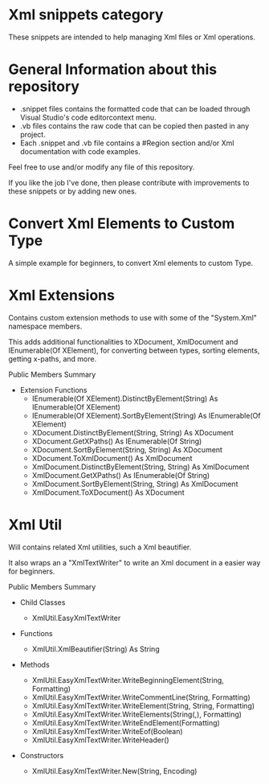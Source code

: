 # Xml snippets category
These snippets are intended to help managing Xml files or Xml operations.

# General Information about this repository
 - .snippet files contains the formatted code that can be loaded through Visual Studio's code editorcontext menu.
 - .vb files contains the raw code that can be copied then pasted in any project.
 - Each .snippet and .vb file contains a #Region section and/or Xml documentation with code examples.
 
Feel free to use and/or modify any file of this repository.

If you like the job I've done, then please contribute with improvements to these snippets or by adding new ones.

# Convert Xml Elements to Custom Type
A simple example for beginners, to convert Xml elements to custom Type.

# Xml Extensions
Contains custom extension methods to use with some of the "System.Xml" namespace members.

This adds additional functionalities to XDocument, XmlDocument and IEnumerable(Of XElement), for converting between types, sorting elements, getting x-paths, and more.

Public Members Summary
 - Extension Functions
   - IEnumerable(Of XElement).DistinctByElement(String) As IEnumerable(Of XElement)
   - IEnumerable(Of XElement).SortByElement(String) As IEnumerable(Of XElement)
   - XDocument.DistinctByElement(String, String) As XDocument
   - XDocument.GetXPaths() As IEnumerable(Of String)
   - XDocument.SortByElement(String, String) As XDocument
   - XDocument.ToXmlDocument() As XmlDocument
   - XmlDocument.DistinctByElement(String, String) As XmlDocument
   - XmlDocument.GetXPaths() As IEnumerable(Of String)
   - XmlDocument.SortByElement(String, String) As XmlDocument
   - XmlDocument.ToXDocument() As XDocument

# Xml Util
Will contains related Xml utilities, such a Xml beautifier.

It also wraps an a "XmlTextWriter" to write an Xml document in a easier way for beginners.

Public Members Summary
 - Child Classes
   - XmlUtil.EasyXmlTextWriter

 - Functions
   - XmlUtil.XmlBeautifier(String) As String

 - Methods
   - XmlUtil.EasyXmlTextWriter.WriteBeginningElement(String, Formatting)
   - XmlUtil.EasyXmlTextWriter.WriteCommentLine(String, Formatting)
   - XmlUtil.EasyXmlTextWriter.WriteElement(String, String, Formatting)
   - XmlUtil.EasyXmlTextWriter.WriteElements(String(,), Formatting)
   - XmlUtil.EasyXmlTextWriter.WriteEndElement(Formatting)
   - XmlUtil.EasyXmlTextWriter.WriteEof(Boolean)
   - XmlUtil.EasyXmlTextWriter.WriteHeader()
   
 - Constructors
   - XmlUtil.EasyXmlTextWriter.New(String, Encoding)
